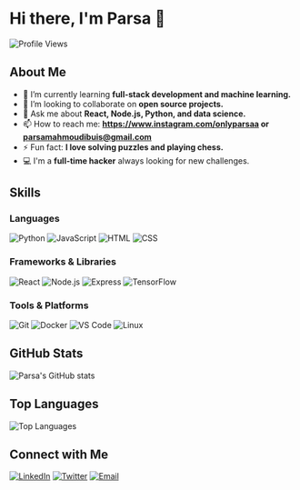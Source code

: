 # Hi there, I'm Parsa 👋

![Profile Views](https://komarev.com/ghpvc/?username=OnlyParsa&color=brightgreen)

## About Me

- 🌱 I’m currently learning **full-stack development and machine learning.**
- 👯 I’m looking to collaborate on **open source projects.**
- 💬 Ask me about **React, Node.js, Python, and data science.**
- 📫 How to reach me: **https://www.instagram.com/onlyparsaa or parsamahmoudibuis@gmail.com**
- ⚡ Fun fact: **I love solving puzzles and playing chess.**
- 💻 I'm a **full-time hacker** always looking for new challenges.

## Skills

### Languages
![Python](https://img.shields.io/badge/-Python-3776AB?logo=python&logoColor=white)
![JavaScript](https://img.shields.io/badge/-JavaScript-F7DF1E?logo=javascript&logoColor=black)
![HTML](https://img.shields.io/badge/-HTML-E34F26?logo=html5&logoColor=white)
![CSS](https://img.shields.io/badge/-CSS-1572B6?logo=css3&logoColor=white)

### Frameworks & Libraries
![React](https://img.shields.io/badge/-React-61DAFB?logo=react&logoColor=black)
![Node.js](https://img.shields.io/badge/-Node.js-339933?logo=node.js&logoColor=white)
![Express](https://img.shields.io/badge/-Express-000000?logo=express&logoColor=white)
![TensorFlow](https://img.shields.io/badge/-TensorFlow-FF6F00?logo=tensorflow&logoColor=white)

### Tools & Platforms
![Git](https://img.shields.io/badge/-Git-F05032?logo=git&logoColor=white)
![Docker](https://img.shields.io/badge/-Docker-2496ED?logo=docker&logoColor=white)
![VS Code](https://img.shields.io/badge/-VS%20Code-007ACC?logo=visual-studio-code&logoColor=white)
![Linux](https://img.shields.io/badge/-Linux-FCC624?logo=linux&logoColor=black)

## GitHub Stats

![Parsa's GitHub stats](https://github-readme-stats.vercel.app/api?username=OnlyParsa&show_icons=true&theme=radical)

## Top Languages

![Top Languages](https://github-readme-stats.vercel.app/api/top-langs/?username=OnlyParsa&layout=compact&theme=radical)

## Connect with Me

[![LinkedIn](https://img.shields.io/badge/-LinkedIn-0077B5?logo=linkedin&logoColor=white)](https://www.linkedin.com/in/onlyparsa/)
[![Twitter](https://img.shields.io/badge/-Twitter-1DA1F2?logo=twitter&logoColor=white)](https://twitter.com/OnlyParsa)
[![Email](https://img.shields.io/badge/-Email-D14836?logo=gmail&logoColor=white)](mailto:parsa@example.com)
